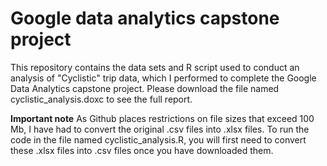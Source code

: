 ﻿# Google data analytics capstone project
This repository contains the data sets and R script used to conduct an analysis of "Cyclistic" trip data, which I performed to complete the Google Data Analytics capstone project.
Please download the file named cyclistic_analysis.doxc to see the full report.

**Important note**
As Github places restrictions on file sizes that exceed 100 Mb, I have had to convert the original .csv files into .xlsx files. To run the code in the file named cyclistic_analysis.R, you will first need to convert these .xlsx files into .csv files once you have downloaded them.

